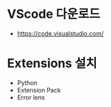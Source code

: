 # VScode 다운로드

- https://code.visualstudio.com/

# Extensions 설치

- Python
- Extension Pack
- Error lens
